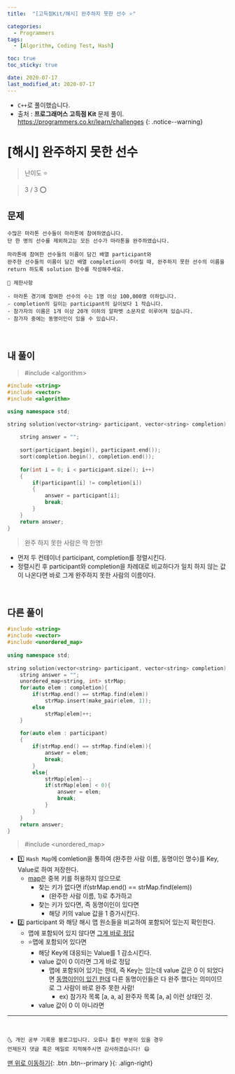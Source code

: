```yaml
---
title:  "[고득점Kit/해시] 완주하지 못한 선수 ⭐" 

categories:
  - Programmers
tags:
  - [Algorithm, Coding Test, Hash]

toc: true
toc_sticky: true

date: 2020-07-17
last_modified_at: 2020-07-17
---
```


- `C++`로 풀이했습니다.
- 출처 : **프로그래머스 고득점 Kit** 문제 풀이. <https://programmers.co.kr/learn/challenges>
{: .notice--warning}

# [해시] 완주하지 못한 선수

> 난이도 ⭐

> 3 / 3  ⭕

## 문제 

```
수많은 마라톤 선수들이 마라톤에 참여하였습니다. 
단 한 명의 선수를 제외하고는 모든 선수가 마라톤을 완주하였습니다.

마라톤에 참여한 선수들의 이름이 담긴 배열 participant와 
완주한 선수들의 이름이 담긴 배열 completion이 주어질 때, 완주하지 못한 선수의 이름을 return 하도록 solution 함수를 작성해주세요.
```
```
📢 제한사항

- 마라톤 경기에 참여한 선수의 수는 1명 이상 100,000명 이하입니다.
- completion의 길이는 participant의 길이보다 1 작습니다.
- 참가자의 이름은 1개 이상 20개 이하의 알파벳 소문자로 이루어져 있습니다.
- 참가자 중에는 동명이인이 있을 수 있습니다.
```

<br>

## 내 풀이

> #include \<algorithm>

```cpp
#include <string>
#include <vector>
#include <algorithm>

using namespace std;

string solution(vector<string> participant, vector<string> completion) {
    
    string answer = "";
    
    sort(participant.begin(), participant.end());
    sort(completion.begin(), completion.end());   
    
    for(int i = 0; i < participant.size(); i++)
    {
        if(participant[i] != completion[i])
        {
            answer = participant[i];
            break;
        }
    }
    return answer;
}
```

> 완주 하지 못한 사람은 딱 한명!

- 먼저 두 컨테이너 participant, completion를 정렬시킨다.
- 정렬시킨 후 participant와 completion을 차례대로 비교하다가 일치 하지 않는 값이 나온다면 바로 그게 완주하지 못한 사람의 이름이다. 

<br>

## 다른 풀이

```cpp
#include <string>
#include <vector>
#include <unordered_map>
 
using namespace std;
 
string solution(vector<string> participant, vector<string> completion) {
    string answer = "";
    unordered_map<string, int> strMap;
    for(auto elem : completion){
        if(strMap.end() == strMap.find(elem))
            strMap.insert(make_pair(elem, 1));
        else
            strMap[elem]++;
    }
 
    for(auto elem : participant)
    {
        if(strMap.end() == strMap.find(elem)){
            answer = elem;
            break;
        }
        else{
            strMap[elem]--;
            if(strMap[elem] < 0){
                answer = elem;
                break;
            }
        }
    }
    return answer;
}
```

> #include \<unordered_map>

- 1️⃣ `Hash Map`에 comletion을 통하여 (완주한 사람 이름, 동명이인 명수)를 Key, Value로 하여 저장한다.
  - <u>map</u>은 중복 키를 허용하지 않으므로
    - 찾는 키가 없다면 if(strMap.end() == strMap.find(elem))
      - (완주한 사람 이름, 1)로 추가하고
    - 찾는 키가 있다면, 즉 동명이인이 있다면
      - 해당 키의 value 값을 1 증가시킨다. 
- 2️⃣ participant 와 해당 해시 맵 원소들을 비교하여 포함되어 있는지 확인한다.
  - 맵에 포함되어 있지 않다면 <u>그게 바로 정답</u>
  - ⭐맵에 포함되어 있다면
    - 해당 Key에 대응되는 Value를 1 감소시킨다. 
    - value 값이 0 이라면 그게 바로 정답
      - 맵에 포함되어 있기는 한데, 즉 Key는 있는데 value 값은 0 이 되었다면 <u>동명이인이 있긴 한데</u> 다른 동명이인들은 다 완주 했다는 의미이므로 그 사람이 바로 완주 못한 사람!
        - ex) 참가자 목록 [a, a, a]  완주자 목록 [a, a] 이런 상태인 것.
    - value 값이 0 이 아니라면 


***
<br>

    🌜 개인 공부 기록용 블로그입니다. 오류나 틀린 부분이 있을 경우 
    언제든지 댓글 혹은 메일로 지적해주시면 감사하겠습니다! 😄

[맨 위로 이동하기](#){: .btn .btn--primary }{: .align-right}
